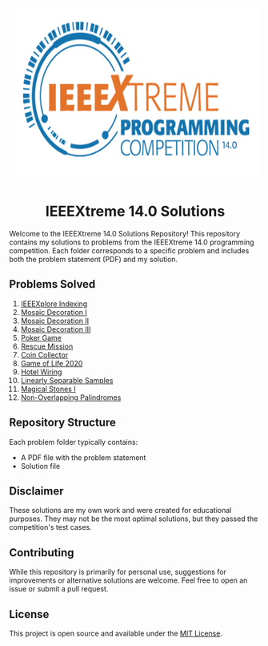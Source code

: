 
<p align="center">
  <img src="Assets/ieee14.png" height=350 width=700 alt="IEEEXtreme 14.0 banner">
</p>

<h1 align="center">IEEEXtreme 14.0 Solutions</h1>

Welcome to the IEEEXtreme 14.0 Solutions Repository! This repository contains my solutions to problems from the IEEEXtreme 14.0 programming competition. Each folder corresponds to a specific problem and includes both the problem statement (PDF) and my solution.

## Problems Solved

1. [IEEEXplore Indexing](./IEEEXplore_indexing)
2. [Mosaic Decoration I](./Mosaic_Decoration_I)
3. [Mosaic Decoration II](./Mosaic_Decoration_II)
4. [Mosaic Decoration III](./Mosaic_Decoration_III)
5. [Poker Game](./Poker_Game)
6. [Rescue Mission](./Rescue_Mission)
7. [Coin Collector](./coin_collector)
8. [Game of Life 2020](./game_of_life_2020)
9. [Hotel Wiring](./hotel_wiring)
10. [Linearly Separable Samples](./linearly_seperable_samples)
11. [Magical Stones I](./magical_stones_I)
12. [Non-Overlapping Palindromes](./non_overlapping_palindromes)

## Repository Structure

Each problem folder typically contains:
- A PDF file with the problem statement
- Solution file

## Disclaimer

These solutions are my own work and were created for educational purposes. They may not be the most optimal solutions, but they passed the competition's test cases.

## Contributing

While this repository is primarily for personal use, suggestions for improvements or alternative solutions are welcome. Feel free to open an issue or submit a pull request.

## License

This project is open source and available under the [MIT License](LICENSE).



